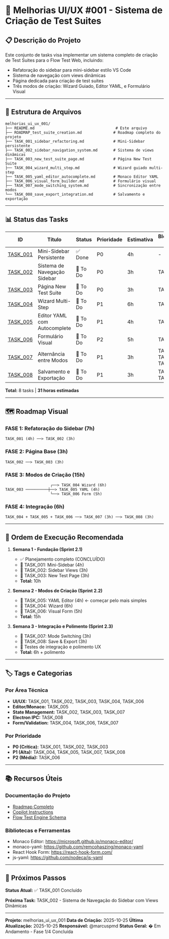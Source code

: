 # 🎨 Melhorias UI/UX #001 - Sistema de Criação de Test Suites

## 📋 Descrição do Projeto

Este conjunto de tasks visa implementar um sistema completo de criação de Test Suites para o Flow Test Web, incluindo:
- Refatoração do sidebar para mini-sidebar estilo VS Code
- Sistema de navegação com views dinâmicas
- Página dedicada para criação de test suites
- Três modos de criação: Wizard Guiado, Editor YAML, e Formulário Visual

---

## 📁 Estrutura de Arquivos

```
melhorias_ui_ux_001/
├── README.md                                    # Este arquivo
├── ROADMAP_test_suite_creation.md              # Roadmap completo do projeto
├── TASK_001_sidebar_refactoring.md             # Mini-Sidebar persistente
├── TASK_002_sidebar_navigation_system.md       # Sistema de views dinâmicas
├── TASK_003_new_test_suite_page.md             # Página New Test Suite
├── TASK_004_wizard_multi_step.md               # Wizard guiado multi-step
├── TASK_005_yaml_editor_autocomplete.md        # Monaco Editor YAML
├── TASK_006_visual_form_builder.md             # Formulário visual
├── TASK_007_mode_switching_system.md           # Sincronização entre modos
└── TASK_008_save_export_integration.md         # Salvamento e exportação
```

---

## 📊 Status das Tasks

| ID | Título | Status | Prioridade | Estimativa | Bloqueada Por |
|----|--------|--------|------------|------------|---------------|
| [TASK_001](./TASK_001_sidebar_refactoring.md) | Mini-Sidebar Persistente | ✅ Done | P0 | 4h | - |
| [TASK_002](./TASK_002_sidebar_navigation_system.md) | Sistema de Navegação Sidebar | 🔴 To Do | P0 | 3h | TASK_001 |
| [TASK_003](./TASK_003_new_test_suite_page.md) | Página New Test Suite | 🔴 To Do | P0 | 3h | TASK_002 |
| [TASK_004](./TASK_004_wizard_multi_step.md) | Wizard Multi-Step | 🔴 To Do | P1 | 6h | TASK_003 |
| [TASK_005](./TASK_005_yaml_editor_autocomplete.md) | Editor YAML com Autocomplete | 🔴 To Do | P1 | 4h | TASK_003 |
| [TASK_006](./TASK_006_visual_form_builder.md) | Formulário Visual | 🔴 To Do | P2 | 5h | TASK_003 |
| [TASK_007](./TASK_007_mode_switching_system.md) | Alternância entre Modos | 🔴 To Do | P1 | 3h | TASK_004, TASK_005, TASK_006 |
| [TASK_008](./TASK_008_save_export_integration.md) | Salvamento e Exportação | 🔴 To Do | P1 | 3h | TASK_003, TASK_007 |

**Total:** 8 tasks | **31 horas estimadas**

---

## 🗺️ Roadmap Visual

### FASE 1: Refatoração do Sidebar (7h)
```
TASK_001 (4h) ──> TASK_002 (3h)
```

### FASE 2: Página Base (3h)
```
TASK_002 ──> TASK_003 (3h)
```

### FASE 3: Modos de Criação (15h)
```
                    ┌──> TASK_004 Wizard (6h)
TASK_003 ──────────┼──> TASK_005 YAML (4h)
                    └──> TASK_006 Form (5h)
```

### FASE 4: Integração (6h)
```
TASK_004 + TASK_005 + TASK_006 ──> TASK_007 (3h) ──> TASK_008 (3h)
```

---

## 🎯 Ordem de Execução Recomendada

1. **Semana 1 - Fundação (Sprint 2.1)**
   - ✅ Planejamento completo (CONCLUÍDO)
   - 🔄 TASK_001: Mini-Sidebar (4h)
   - 🔄 TASK_002: Sidebar Views (3h)
   - 🔄 TASK_003: New Test Page (3h)
   - **Total:** 10h

2. **Semana 2 - Modos de Criação (Sprint 2.2)**
   - 🔄 TASK_005: YAML Editor (4h) ← começar pelo mais simples
   - 🔄 TASK_004: Wizard (6h)
   - 🔄 TASK_006: Visual Form (5h)
   - **Total:** 15h

3. **Semana 3 - Integração e Polimento (Sprint 2.3)**
   - 🔄 TASK_007: Mode Switching (3h)
   - 🔄 TASK_008: Save & Export (3h)
   - 🔄 Testes de integração e polimento UX
   - **Total:** 6h + polimento

---

## 🏷️ Tags e Categorias

### Por Área Técnica
- **UI/UX:** TASK_001, TASK_002, TASK_003, TASK_004, TASK_006
- **Editor/Monaco:** TASK_005
- **State Management:** TASK_002, TASK_003, TASK_007
- **Electron IPC:** TASK_008
- **Form/Validation:** TASK_004, TASK_006, TASK_007

### Por Prioridade
- **P0 (Crítica):** TASK_001, TASK_002, TASK_003
- **P1 (Alta):** TASK_004, TASK_005, TASK_007, TASK_008
- **P2 (Média):** TASK_006

---

## 📚 Recursos Úteis

### Documentação do Projeto
- [Roadmap Completo](./ROADMAP_test_suite_creation.md)
- [Copilot Instructions](../../.github/copilot-instructions.md)
- [Flow Test Engine Schema](../../public/flow-test-engine.schema.json)

### Bibliotecas e Ferramentas
- Monaco Editor: https://microsoft.github.io/monaco-editor/
- monaco-yaml: https://github.com/remcohaszing/monaco-yaml
- React Hook Form: https://react-hook-form.com/
- js-yaml: https://github.com/nodeca/js-yaml

---

## 🚀 Próximos Passos

**Status Atual:** ✅ TASK_001 Concluído

**Próxima Task:** TASK_002 - Sistema de Navegação do Sidebar com Views Dinâmicas

---

**Projeto:** melhorias_ui_ux_001
**Data de Criação:** 2025-10-25
**Última Atualização:** 2025-10-25
**Responsável:** @marcuspmd
**Status Geral:** � Em Andamento - Fase 1/4 Concluída
